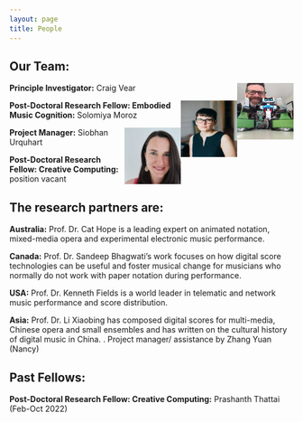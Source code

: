 ```yaml
---
layout: page
title: People
---
```


## Our Team:

<img align="right" width="100" height="100" src="/assets/img/cv_robots.jpg">

**Principle Investigator:** Craig Vear

 
 
 
 

<img align="right" width="100" height="100" src="/assets/img/thumbnail_S_Moroz1.jpg">

**Post-Doctoral Research Fellow: Embodied Music Cognition:** Solomiya Moroz
 
 
 
 


<img align="right" width="100" height="100" src="/assets/img/siobhan_thumbnail.jpg">

**Project Manager:** Siobhan Urquhart

 
 
 
 

**Post-Doctoral Research Fellow: Creative Computing:** position vacant 

 
 
 


## The research partners are:

**Australia:** Prof. Dr. Cat Hope is a leading expert on animated notation, mixed-media opera and experimental electronic music performance.

**Canada:** Prof. Dr. Sandeep Bhagwati’s work focuses on how digital score technologies can be useful and foster musical change for musicians who normally do not work with paper notation during performance.

**USA:** Prof. Dr. Kenneth Fields is a world leader in telematic and network music performance and score distribution.

**Asia:** Prof. Dr. Li Xiaobing has composed digital scores for multi-media, Chinese opera and small ensembles and has written on the cultural history of digital music in China. . Project manager/ assistance by Zhang Yuan (Nancy)


## Past Fellows:

**Post-Doctoral Research Fellow: Creative Computing:** Prashanth Thattai (Feb-Oct 2022)